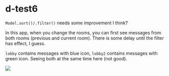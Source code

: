 d-test6
=======

`Model.sort()/.filter()` needs some improvement I think?

In this app, when you change the rooms, you can first see messages from both rooms (previous and current room). There is some delay until the filter has effect, I guess.

`lobby` contains messages with blue icon, `lobby2` contains messages with green icon. Seeing both at the same time here (not good).


![](https://raw.githubusercontent.com/ilkkah/d-test6/master/public/anim.gif)
